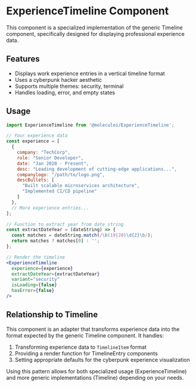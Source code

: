 # ExperienceTimeline Component

This component is a specialized implementation of the generic Timeline component, specifically designed for displaying professional experience data.

## Features

- Displays work experience entries in a vertical timeline format
- Uses a cyberpunk hacker aesthetic
- Supports multiple themes: security, terminal
- Handles loading, error, and empty states

## Usage

```jsx
import ExperienceTimeline from '@molecules/ExperienceTimeline';

// Your experience data
const experience = [
  {
    company: "TechCorp",
    role: "Senior Developer",
    date: "Jan 2020 - Present",
    desc: "Leading development of cutting-edge applications...",
    companylogo: "/path/to/logo.png",
    descBullets: [
      "Built scalable microservices architecture",
      "Implemented CI/CD pipeline"
    ]
  },
  // More experience entries...
];

// Function to extract year from date string
const extractDateYear = (dateString) => {
  const matches = dateString.match(/\b(19|20)\d{2}\b/);
  return matches ? matches[0] : '';
};

// Render the timeline
<ExperienceTimeline
  experience={experience}
  extractDateYear={extractDateYear}
  variant="security"
  isLoading={false}
  hasError={false}
/>
```

## Relationship to Timeline

This component is an adapter that transforms experience data into the format expected by the generic Timeline component. It handles:

1. Transforming experience data to `TimelineItem` format
2. Providing a render function for TimelineEntry components
3. Setting appropriate defaults for the cyberpunk experience visualization

Using this pattern allows for both specialized usage (ExperienceTimeline) and more generic implementations (Timeline) depending on your needs.
